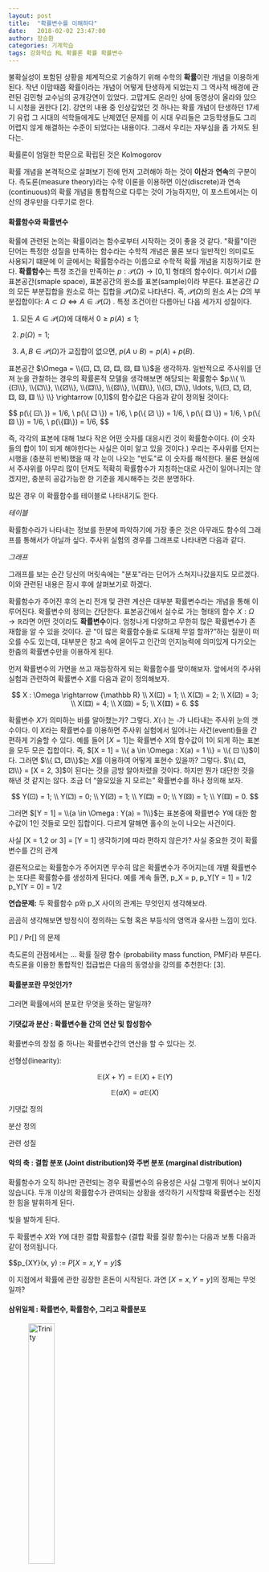```yaml
---
layout: post
title:  "확률변수를 이해하다"
date:   2018-02-02 23:47:00
author: 장승환
categories: 기계학습
tags: 강화학습 RL 확률론 확률 확률변수 
---
```


불확실성이 포함된 상황을 체계적으로 기술하기 위해 수학의 **확률**이란 개념을 이용하게 된다.
작년 이맘때쯤 확률이라는 개념이 어떻게 탄생하게 되었는지 그 역사적 배경에 관련된 김민형 교수님의 공개강연이 있었다. 
고맙게도 온라인 상에 동영상이 올라와 있으니 시청을 권한다 [2].
강연의 내용 중 인상깊었던 것 하나는 확률 개념이 탄생하던 17세기 유럽 그 시대의 석학들에게도 난제였던 문제를
이 시대 우리들은 고등학생들도 그리 어렵지 않게 해결하는 수준이 되었다는 내용이다. 
그래서 우리는 자부심을 좀 가져도 된다는.

확률론이 엄밀한 학문으로 확립된 것은 Kolmogorov


확률 개념을 본격적으로 살펴보기 전에 먼저 고려해야 하는 것이 **이산**과 **연속**의 구분이다.
측도론(measure theory)라는 수학 이론을 이용하면 이산(discrete)과 연속(continuous)의 확률 개념을
통합적으로 다루는 것이 가능하지만, 이 포스트에서는 이산의 경우만을 다루기로 한다.


#### 확률함수와 확률변수

확률에 관련된 논의는 확률이라는 함수로부터 시작하는 것이 좋을 것 같다. "확률"이란 단어는 특정한 성질을 만족하는 함수라는 수학적 개념은 물론 보다 일반적인 의미로도 사용되기 떄문에 이 글에서는 확률함수라는 이름으로 수학적 확률 개념을 지칭하기로 한다.
**확률함수**는 특정 조건을 만족하는 $p: {\mathscr P}(\Omega) \rightarrow [0,1]$ 형태의 함수이다.
여기서 $\Omega$를 표본공간(smaple space), 표본공간의 원소를 표본(sample)이라 부른다.
표본공간 $\Omega$의 모든 부분집합을 원소로 하는 집합을 ${\mathscr P}(\Omega)$로 나타낸다.
즉, ${\mathscr P}(\Omega)$의 원소 $A$는 $\Omega$의 부분집합이다: 
$A \subset \Omega \Leftrightarrow A \in {\mathscr P}(\Omega)$ .
특정 조건이란 다름아닌 다음 세가지 성질이다.
1. 모든 $A \in {\mathscr P}(\Omega)$에 대해서 $0\ge p(A) \le 1$;

2. $p(\Omega) = 1$; 

3. $A, B \in {\mathscr P}(\Omega)$가 교집합이 없으면, $p(A \cup B) = p(A) + p(B)$.

표본공간 $\Omega = \\{⚀, ⚁, ⚂, ⚃, ⚄, ⚅ \\}$을 생각하자. 
일반적으로 주사위를 던져 눈을 관찰하는 경우의 확률론적 모델을 생각해보면 해당되는 확률함수 
$p:\\{ \\{⚀\\}, \\{⚁\\}, \\{⚂\\}, \\{⚃\\}, \\{⚄\\}, \\{⚅\\}, \\{⚀, ⚁\\}, \ldots, \\{⚀, ⚁, ⚂, ⚃, ⚄, ⚅ \\} \\} \rightarrow [0,1]$의 함수값은 다음과 같이 정의될 것이다:
 
$$
p(\\{ ⚀\ \}) = 1/6,  \\
p(\\{ ⚁ \\}) = 1/6,  \\
p(\\{ ⚂ \\}) = 1/6,  \\
p(\\{ ⚃ \\}) = 1/6,  \\
p(\\{ ⚄ \\}) = 1/6,  \\
p(\\{⚅\\}) = 1/6,
$$

즉, 각각의 표본에 대해 $1$보다 작은 어떤 숫자를 대응시킨 것이 확률함수이다.
(이 숫자들의 합이 $1$이 되게 해야한다는 사실은 이미 알고 있을 것이다.)
우리는 주사위를 던지는 시행을 (충분히 반복)했을 때 각 눈이 나오는 "빈도"로 이 숫자를 해석한다.
물론 현실에서 주사위를 아무리 많이 던져도 적확히 확률함수가 지칭하는대로 사건이 일어나지는 않겠지만, 
충분히 공감가능한 한 기준을 제시해주는 것은 분명하다.

많은 경우 이 확률함수를 테이블로 나타내기도 한다.

*테이블*

확률함수라가 나타내는 정보를 한분에 파악하기에 가장 좋은 것은 아무래도 함수의 그래프를 통해서가 아닐까 싶다.
주사위 실험의 경우를 그래프로 나타내면 다음과 같다.

*그래프*

그래프를 보는 순간 당신의 머릿속에는 "분포"라는 단어가 스쳐지나갔을지도 모르겠다.
이와 관련된 내용은 잠시 후에 살펴보기로 하겠다.

확률함수가 주어진 후의 논리 전개 및 관련 계산은 대부분 확률변수라는 개념을 통해 이루어진다. 확률변수의 정의는 간단한다. 표본공간에서 실수로 가는 형태의 함수 $X: \Omega \rightarrow {\mathbb R}$라면 어떤 것이라도 **확률변수**이다. 엄청나게 다양하고 무한히 많은 확률변수가 존재함을 알 수 있을 것이다. 곧 “이 많은 확률함수들로 도대체 무얼 할까?”하는 질문이 떠오를 수도 있는데, 대부분은 창고 속에 묻어두고 인간의 인지능력에 의미있게 다가오는 한줌의 확률변수만을 이용하게 된다. 

먼저 확률변수의 가면을 쓰고 재등장하게 되는 확률함수를 맞이해보자. 앞에서의 주사위 실험과 관련하여 확률변수 $X$를 다음과 같이 정의해보자. 

$$
X : \Omega \rightarrow {\mathbb R} \\
X(⚀) = 1; \\
X(⚁) = 2; \\
X(⚂) = 3; \\
X(⚃) = 4; \\
X(⚄) = 5; \\
X(⚅) = 6.
$$

확률변수 $X$가 의미하는 바를 알아챘는가? 그렇다. $X(\square)$ 는 $\square$가 나타내는 주사위 눈의 갯수이다. 이 $X$라는 확률변수를 이용하면 주사위 실험에서 일어나는 사건(event)들을 간편하게 기술할 수 있다. 예를 들어 $[X = 1]$는 확률변수 $X$의 함수값이 1이 되게 하는 표본을 모두 모은 집합이다.
즉, $[X = 1] = \\{ a \in \Omega : X(a) = 1 \\} = \\{ ⚀ \\}$이다. 
그러면 $\\{ ⚁, ⚂\\}$는 $X$를 이용하여 어떻게 표현수 있을까?
그렇다. $\\{ ⚁, ⚂\\} = [X = 2, 3]$이 된다는 것을 금방 알아차렸을 것이다. 하지만 뭔가 대단한 것을 해낸 것 같지는 않다. 
조금 더 “쓸모있을 지 모르는” 확률변수를 하나 정의해 보자. 

$$
Y(⚀) = 1; \\
Y(⚁) = 0; \\
Y(⚂) = 1; \\
Y(⚃) = 0; \\
Y(⚄) = 1; \\
Y(⚅) = 0.
$$

그러면 $[Y = 1] = \\{a \in \Omega : Y(a) = 1\\}$는 표본중에 확률변수 $Y$에 대한 함수값이 1인 것들로 모인 집합이다. 다르게 말해면 홀수의 눈이 나오는 사건이다. 

사실 [X = 1,2 or 3] = [Y = 1]
생각하기에 따라 편하지 않은가?
사실 중요한 것이 확률변수를 간의 관계

결론적으로는 확률함수가 주어지면 무수히 많은 확률변수가 주어지는데 개별 확률변수는 또다른 확률함수를 생성하게 된다다. 예를 계속 들면, 
p_X = p, 
p_Y[Y = 1] = 1/2
p_Y[Y = 0] = 1/2

**연습문제:** 두 확률함수 p와 p_X 사이의 관계는 무엇인지 생각해보라.


곰곰히 생각해보면 방정식이 정의하는 도형 혹은 부등식의 영역과 유사한 느낌이 있다.


P[] / Pr[] 의 문제


측도론의 관점에서는 ... 확률 질량 함수 (probability mass function, PMF)라 부른다.
측도론을 이용한 통합적인 접급법은 다음의 동영상을 강의를 추천한다: [3].


#### 확률분포란 무엇인가?

그러면 확률에서의 분포란 무엇을 뜻하는 말일까? 





#### 기댓값과 분산 : 확률변수들 간의 연산 및 합성함수

확률변수의 장점 중 하나는 확률변수간의 연산을 할 수 있다는 것. 

선형성(linearity):

$${\mathbb E}(X + Y) = {\mathbb E}(X) + {\mathbb E}(Y)$$

$${\mathbb E}(aX) = a{\mathbb E}(X)$$

기댓값 정의

분산 정의

관련 성질


#### 악의 축 : 결합 분포 (Joint distribution)와 주변 분포 (marginal distribution)

확률함수가 오직 하나만 관련되는 경우 확률변수의 유용성은 사실 그렇게 뛰어나 보이지 않습니다. 두개 이상의 확률함수가 관여되는 상황을 생각하기 시작할때 확률변수는 진정한 힘을 발휘하게 된다. 

빛을 발하게 된다. 

두 확률변수 $X$와 $Y$에 대한 결합 확률함수 (결합 확률 질량 함수)는 다음과 보통 다음과 같이 정의됩니다.

$$p_{XY}(x, y) := $P[X=x, Y=y]$$

이 지점에서 확률에 관한 굉장한 혼돈이 시작된다. 과연 $[X=x, Y=y]$의 정체는 무엇일까?



#### 삼위일체 : 확률변수, 확률함수, 그리고 확률분포

<figure>
<img src="/assets/pics/rvariable/trinity.jpg" alt="Trinity" style="width: 35%; height: 35%">
<figcaption>Trinity (사진 출처: <a href="https://en.wikipedia.org/wiki/Trinity_(The_Matrix)">Wikipedia</a>)
</figcaption>
</figure>

확률이야말로 다양하고 상대적으로 통일되지 못한 표기법으로 불필요한 혼란을 많이 읽으키는 주제이다.
이문제를 잘 피해가면서 수식이 나타내는 핵심을 빠르게 이해하기 위한 한가지 방편은 다음 세가지가 사실은 한가지 존재에 대한 다른 표현에 지나지 않는다는 것을 인식하는 것이다:
- 확률분포
- 확률함수 $p$
- 확률변수 $X$

이 세가지 개념이 어떻게 연결되어 있는지 살펴보자. 
먼저, 확률분포를 주기 위해서는 보통 확률함수를 알려주면 된다. 
예를들어 주사위를 던져 눈의 갯수를 확인하는 실험을 모델링하는 확률분포에 대한 정보는 앞에서 보았던 함수 
$p:\\{ ⚀, ⚁, ⚂, ⚃, ⚄, ⚅ \\} \rightarrow [0,1]$, \\
$$
p(⚀) = 1/6;  \\
p(⚁) = 1/6;  \\
p(⚂) = 1/6;  \\
p(⚃) = 1/6;  \\
p(⚄) = 1/6;  \\
p(⚅) = 1/6.  \\
$$
를 알려주는 것으로 충분하다.
이렇게 주어진 확률함수 $p$에 대해 가장 자연스럽게 생각할 수 있은 확률변수 $X$를 다음과 같이 정의했었다:
$$X:\\{ ⚀, ⚁, ⚂, ⚃, ⚄, ⚅ \\} \rightarrow {\mathbb R}\\$$
$$
X(⚀) = 1; \\
X(⚁) = 2; \\
X(⚂) = 3; \\
X(⚃) = 4; \\
X(⚄) = 5; \\
X(⚅) = 6.
$$
그런데 확률변수 $X$는 다음과 같은 확률함수 $p_X$를 정의한다:
$p_X:\\{ 1, 2, 3, 4, 5, 6 \\} \rightarrow [0,1]$, 
$$
p_X(1) = 1/6;  \\
p_X(2) = 1/6;  \\
p_X(3) = 1/6;  \\
p_X(4) = 1/6;  \\
p_X(5) = 1/6;  \\
p_X(6) = 1/6.  \\
$$
자 어떤가, 두 확률함수 $p$와 $p_X$는 어떤 관계를 가지는가? 잠시만 들여다 보면 두 확률함수는 본질적으로 같다는 것을 알 수 있을 것이다.
단지 주사위 눈 그림 대신 그에 해당하는 숫자로 표현을 바꿨을 뿐이다.
사실 처음부터 $p$라는 함수를 

$$p:\{ 1, 2, 3, 4, 5, 6 \} \rightarrow [0,1]$$  
$$
p(1) = 1/6;  \\
p(2) = 1/6;  \\
p(3) = 1/6;  \\
p(4) = 1/6;  \\
p(5) = 1/6;  \\
p(6) = 1/6.  \\
$$
로 정의했었다면 정확이 $p = p_X$가 된다. 
실제로 그렇게 되는지 확인해보는 것이 이제까지의 논의를 정리하는데 많은 도움이 될 것 같다.

요약해보면,  


#### 확률변수 He is the one.



#### 연속의 경우

-> 다음 포스트??

#### 참고자료

[1] A. Shirayaev (translator: D. Chibisov), *Probability- 1*, third edition (2016), Springer.  
[2] 김민형, *확률론의 선과 악: 2. 확률론의 기원* ([네이버티비 동영상](http://tv.naver.com/v/1402550)).  
[3] Mathematical monk, *Probability primer ([유튜브 동영상](https://www.youtube.com/watch?v=Tk4ubu7BlSk&list=PL17567A1A3F5DB5E4)).  
[4] PennStae, Eberly College of Science, STAT 414: Probability theory ([온라인 코스](https://onlinecourses.science.psu.edu/stat414/)).




